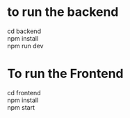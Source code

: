 # to run the backend
cd backend  
npm install  
npm run dev  

# To run the Frontend
cd frontend  
npm install  
npm start  
